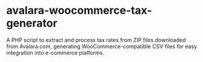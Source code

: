 # avalara-woocommerce-tax-generator
 A PHP script to extract and process tax rates from ZIP files downloaded from Avalara.com, generating WooCommerce-compatible CSV files for easy integration into e-commerce platforms.
